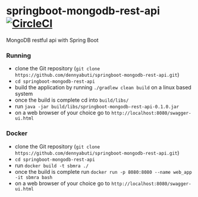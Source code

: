 # springboot-mongodb-rest-api [![CircleCI](https://circleci.com/gh/dennyabuti/springboot-mongodb-rest-api.svg?style=svg)](https://circleci.com/gh/dennyabuti/springboot-mongodb-rest-api)

MongoDB restful api with Spring Boot
### Running
- clone the Git repository (`git clone https://github.com/dennyabuti/springboot-mongodb-rest-api.git`)
- `cd springboot-mongodb-rest-api`
- build the application by running  `./gradlew clean build` on a linux based system
- once the build is complete cd into `build/libs/`
- run `java -jar build/libs/springboot-mongodb-rest-api-0.1.0.jar`
- on a web browser of your choice go to `http://localhost:8080/swagger-ui.html`

### Docker
- clone the Git repository (`git clone https://github.com/dennyabuti/springboot-mongodb-rest-api.git`)
- `cd springboot-mongodb-rest-api`
- run `docker build -t sbmra ./`
- once the build is complete run `docker run -p 8080:8080 --name web_app -it sbmra bash`
- on a web browser of your choice go to `http://localhost:8080/swagger-ui.html`
